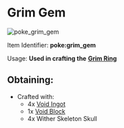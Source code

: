 # Grim Gem

![poke\_grim\_gem](https://github.com/ItsMePok/PFE/assets/136857747/e6ab2077-9e8b-47ce-87f2-69a0ae561ace)

Item Identifier: **poke:grim\_gem**

Usage: **Used in crafting the** [**Grim Ring**](https://github.com/ItsMePok/PFE/wiki/Grim-Ring)

## Obtaining:

* Crafted with:
  * 4x [Void Ingot](https://pfewiki.gitbook.io/home/items/ingots/void-ingot)
  * 1x [Void Block](https://github.com/ItsMePok/PFE/wiki/Void-Block)
  * 4x Wither Skeleton Skull
